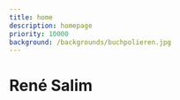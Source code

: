 ```yaml
---
title: home
description: homepage
priority: 10000
background: /backgrounds/buchpolieren.jpg
---
```

# René Salim
